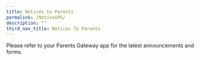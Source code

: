 ```yaml
---
title: Notices to Parents
permalink: /NoticesPG/
description: ""
third_nav_title: Notices To Parents
---
```


Please refer to your Parents Gateway app for the latest announcements and forms.